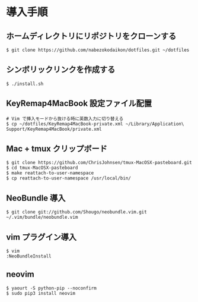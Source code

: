 # 導入手順

## ホームディレクトリにリポジトリをクローンする
```
$ git clone https://github.com/nabezokodaikon/dotfiles.git ~/dotfiles
```

## シンボリックリンクを作成する
```
$ ./install.sh
```

## KeyRemap4MacBook 設定ファイル配置
```
# Vim で挿入モードから抜ける時に英数入力に切り替える
$ cp ~/dotfiles/KeyRemap4MacBook-private.xml ~/Library/Application\ Support/KeyRemap4MacBook/private.xml
```

## Mac + tmux クリップボード
```
$ git clone https://github.com/ChrisJohnsen/tmux-MacOSX-pasteboard.git
$ cd tmux-MacOSX-pasteboard
$ make reattach-to-user-namespace
$ cp reattach-to-user-namespace /usr/local/bin/
```

## NeoBundle 導入
```
$ git clone git://github.com/Shougo/neobundle.vim.git ~/.vim/bundle/neobundle.vim
```

## vim プラグイン導入
```
$ vim
:NeoBundleInstall
```

## neovim
```
$ yaourt -S python-pip --noconfirm
$ sudo pip3 install neovim
```
